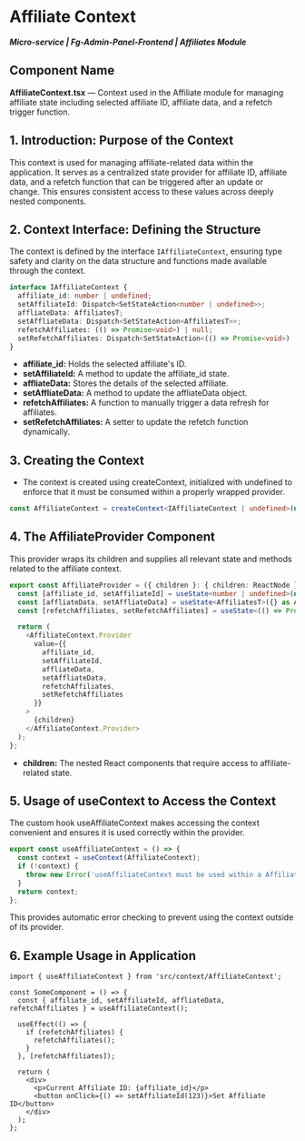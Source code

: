 # Affiliate Context
***Micro-service | Fg-Admin-Panel-Frontend | Affiliates Module***

## Component Name
**AffiliateContext.tsx** — Context used in the Affiliate module for managing affiliate state including selected affiliate ID, affiliate data, and a refetch trigger function.

## 1. Introduction: Purpose of the Context
This context is used for managing affiliate-related data within the application. It serves as a centralized state provider for affiliate ID, affiliate data, and a refetch function that can be triggered after an update or change. This ensures consistent access to these values across deeply nested components.

## 2. Context Interface: Defining the Structure
The context is defined by the interface `IAffiliateContext`, ensuring type safety and clarity on the data structure and functions made available through the context.

```typescript
interface IAffiliateContext {
  affiliate_id: number | undefined;
  setAffiliateId: Dispatch<SetStateAction<number | undefined>>;
  affliateData: AffiliatesT;
  setAffliateData: Dispatch<SetStateAction<AffiliatesT>>;
  refetchAffiliates: (() => Promise<void>) | null;
  setRefetchAffiliates: Dispatch<SetStateAction<(() => Promise<void>) | null>>;
}
```

- **affiliate_id:** Holds the selected affiliate's ID.
- **setAffiliateId:** A method to update the affiliate_id state.
- **affliateData:** Stores the details of the selected affiliate.
- **setAffliateData:** A method to update the affliateData object.
- **refetchAffiliates:** A function to manually trigger a data refresh for affiliates.
- **setRefetchAffiliates:** A setter to update the refetch function dynamically.

## 3. Creating the Context
- The context is created using createContext, initialized with undefined to enforce that it must be consumed within a  properly wrapped provider.

```typescript
const AffiliateContext = createContext<IAffiliateContext | undefined>(undefined);
```

## 4. The AffiliateProvider Component
This provider wraps its children and supplies all relevant state and methods related to the affiliate context.
```typescript
export const AffiliateProvider = ({ children }: { children: ReactNode }) => {
  const [affiliate_id, setAffiliateId] = useState<number | undefined>(undefined);
  const [affliateData, setAffliateData] = useState<AffiliatesT>({} as AffiliatesT);
  const [refetchAffiliates, setRefetchAffiliates] = useState<(() => Promise<void>) | null>(null);

  return (
    <AffiliateContext.Provider
      value={{
        affiliate_id,
        setAffiliateId,
        affliateData,
        setAffliateData,
        refetchAffiliates,
        setRefetchAffiliates
      }}
    >
      {children}
    </AffiliateContext.Provider>
  );
};
```

- **children:** The nested React components that require access to affiliate-related state.

## 5. Usage of useContext to Access the Context
The custom hook useAffiliateContext makes accessing the context convenient and ensures it is used correctly within the provider.

```typescript
export const useAffiliateContext = () => {
  const context = useContext(AffiliateContext);
  if (!context) {
    throw new Error('useAffiliateContext must be used within a AffiliateProvider');
  }
  return context;
};
```

This provides automatic error checking to prevent using the context outside of its provider.

## 6. Example Usage in Application

```tsx
import { useAffiliateContext } from 'src/context/AffiliateContext';

const SomeComponent = () => {
  const { affiliate_id, setAffiliateId, affliateData, refetchAffiliates } = useAffiliateContext();
  
  useEffect(() => {
    if (refetchAffiliates) {
      refetchAffiliates();
    }
  }, [refetchAffiliates]);
  
  return (
    <div>
      <p>Current Affiliate ID: {affiliate_id}</p>
      <button onClick={() => setAffiliateId(123)}>Set Affiliate ID</button>
    </div>
  );
};
```